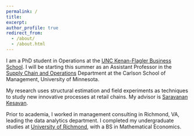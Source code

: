 ```yaml
---
permalink: /
title:
excerpt: 
author_profile: true
redirect_from: 
  - /about/
  - /about.html
---
```


I am a PhD student in Operations at the [UNC Kenan-Flagler Business School](https://www.kenan-flagler.unc.edu). I will be starting this summer as an Assistant Professor in the [Supply Chain and Operations](https://carlsonschool.umn.edu/departments/supply-chain-operations-department) Department at the Carlson School of Management, University of Minnesota.

My research uses structural estimation and field experiments as techniques to study new innovative processes at retail chains. My advisor is [Saravanan Kesavan](https://www.kenan-flagler.unc.edu/faculty/directory/saravanan-kesavan/).

Prior to academia, I worked in management consulting in Richmond, VA, leading the data analytics department. I completed my undergraduate studies at [University of Richmond](https://www.richmond.edu/), with a BS in Mathematical Economics.


